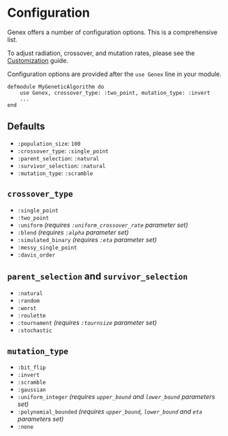 # Configuration

Genex offers a number of configuration options. This is a comprehensive list.

To adjust radiation, crossover, and mutation rates, please see the [Customization]() guide.

Configuration options are provided after the `use Genex` line in your module.

```
defmodule MyGeneticAlgorithm do
    use Genex, crossover_type: :two_point, mutation_type: :invert
    ...
end
```

## Defaults
- `:population_size`: `100`
- `:crossover_type`: `:single_point`
- `:parent_selection`: `:natural`
- `:survivor_selection`: `:natural`
- `:mutation_type`: `:scramble`

## `crossover_type`

- `:single_point`
- `:two_point`
- `:uniform` *(requires `:uniform_crossover_rate` parameter set)*
- `:blend` *(requires `:alpha` parameter set)*
- `:simulated_binary` *(requires `:eta` parameter set)*
- `:messy_single_point`
- `:davis_order`

## `parent_selection` and `survivor_selection`

- `:natural`
- `:random`
- `:worst`
- `:roulette`
- `:tournament` *(requires `:tournsize` parameter set)*
- `:stochastic`

## `mutation_type`

- `:bit_flip`
- `:invert`
- `:scramble`
- `:gaussian`
- `:uniform_integer` *(requires `upper_bound` and `lower_bound` parameters set)*
- `:polynomial_bounded` *(requires `upper_bound`, `lower_bound` and `eta` parameters set)*
- `:none`